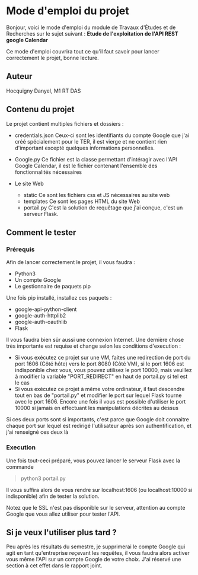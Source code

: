 # Mode d'emploi du projet

Bonjour, voici le mode d'emploi du module de Travaux d'Études et de Recherches sur le sujet suivant :
**Etude de l'exploitation de l'API REST google Calendar**

Ce mode d'emploi couvrira tout ce qu'il faut savoir pour lancer correctement le projet, bonne lecture.

## Auteur

Hocquigny Danyel, M1 RT DAS

## Contenu du projet

Le projet contient multiples fichiers et dossiers :

- credentials.json
Ceux-ci sont les identifiants du compte Google que j'ai créé spécialement pour le TER, il est vierge et ne contient rien d'important excepté quelques informations personnelles.

- Google.py
Ce fichier est la classe permettant d'intéragir avec l'API Google Calendar, il est le fichier contenant l'ensemble des fonctionnalités nécessaires

- Le site Web
    - static
    Ce sont les fichiers css et JS nécessaires au site web
    - templates 
    Ce sont les pages HTML du site Web
    - portail.py
    C'est la solution de requêtage que j'ai conçue, c'est un serveur Flask.

## Comment le tester

### Prérequis

Afin de lancer correctement le projet, il vous faudra :
- Python3
- Un compte Google 
- Le gestionnaire de paquets pip

Une fois pip installé, installez ces paquets :
- google-api-python-client
- google-auth-httplib2
- google-auth-oauthlib
- Flask

Il vous faudra bien sûr aussi une connexion Internet.
Une dernière chose très importante est requise et change selon les conditions d'execution :
- Si vous exécutez ce projet sur une VM, faites une redirection de port du port 1606 (Côté hôte) vers le port 8080 (Côté VM), si le port 1606 est indisponible chez vous, vous pouvez utilisez le port 10000, mais veuillez à modifier la variable "PORT_REDIRECT" en haut de portail.py si tel est le cas
- Si vous exécutez ce projet à même votre ordinateur, il faut descendre tout en bas de "portail.py" et modifier le port sur lequel Flask tourne avec le port 1606. Encore une fois il vous est possible d'utiliser le port 10000 si jamais en effectuant les manipulations décrites au dessus

Si ces deux ports sont si importants, c'est parce que Google doit connaitre chaque port sur lequel est redirigé l'utilisateur après son authentification, et j'ai renseigné ces deux là

### Execution

Une fois tout-ceci préparé, vous pouvez lancer le serveur Flask avec la commande
> python3 portail.py

Il vous suffira alors de vous rendre sur localhost:1606 (ou localhost:10000 si indisponible) afin de tester la solution.

Notez que le SSL n'est pas disponible sur le serveur, attention au compte Google que vous allez utiliser pour tester l'API.

## Si je veux l'utiliser plus tard ?

Peu après les résultats du semestre, je supprimerai le compte Google qui agit en tant qu'entreprise reçevant les requêtes, il vous faudra alors activer vous même l'API sur un compte Google de votre choix. J'ai réservé une section à cet effet dans le rapport joint.
